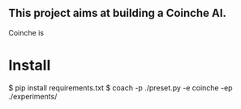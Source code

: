 ## This project aims at building a Coinche AI.

Coinche is

# Install

$ pip install requirements.txt
$ coach -p ./preset.py -e coinche -ep ./experiments/

